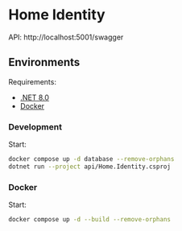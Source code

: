 # Home Identity

API: http://localhost:5001/swagger

## Environments

Requirements:

- [.NET 8.0](https://dotnet.microsoft.com/en-us/download/dotnet/8.0)
- [Docker](https://docs.docker.com/engine/)

### Development

Start:

```bash
docker compose up -d database --remove-orphans
dotnet run --project api/Home.Identity.csproj
```

### Docker

Start:

```bash
docker compose up -d --build --remove-orphans
```
